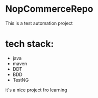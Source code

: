 # NopCommerceRepo
This is a test automation project 

# tech stack:
- java 
- maven
- DDT
- BDD
- TestNG

it`s a nice project fro learning 
